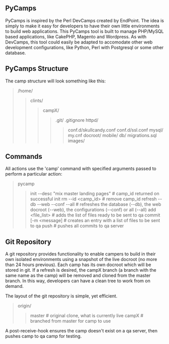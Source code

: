 PyCamps
-------

PyCamps is inspired by the Perl DevCamps created by EndPoint. The idea is simply to make it easy for developers to have their own little environments to build web applications. This PyCamps tool is built to manage PHP/MySQL based applications, like CakePHP, Magento and Wordpress.   As with DevCamps, this tool could easily be adapted to accomodate other web development configurations, like Python, Perl with Postgresql or some other database.

PyCamps Structure
-----------------

The camp structure will look something like this:

> /home/
> > clints/
> > > campX/
> > > > .git/
> > > > .gitignore
> > > > httpd/
> > > > > conf.d/skullcandy.conf
> > > > > conf.d/ssl.conf
> > > > mysql/
> > > > > my.cnf
> > > > docroot/
> > > > > mobile/
> > > > db/
> > > > > migrations.sql
> > > > images/

Commands
--------

All actions use the 'camp' command with specified arguments passed to perform a particular action:

> pycamp
> >  init --desc "mix master landing pages"  # camp_id returned on successful init
> >  rm --id <camp_id>  # remove camp_id
> >  refresh --db --web --conf --all  # refreshes the database (--db), the web docroot (--web), the configurations (--conf) or all (--all)
> >  add <file_list>  # adds the list of files ready to be sent to qa
> >  commit [-m <message] # creates an entry with a list of files to be sent to qa
> >  push # pushes all commits to qa server

Git Repository
--------------

A git repository provides functionality to enable campers to build in their own isolated environments using a snapshot of the live docroot (no more than 24 hours previous).  Each camp has its own docroot which will be stored in git. If a refresh is desired, the campX branch (a branch with the same name as the camp) will be removed and cloned from the master branch. In this way, developers can have a clean tree to work from on demand.

The layout of the git repository is simple, yet efficient.

> origin/
> > master # original clone, what is currently live
> > campX # branched from master for camp to use

A post-receive-hook ensures the camp doesn't exist on a qa server, then pushes camp to qa camp for testing.
